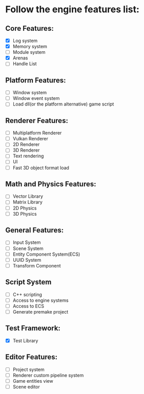 # Follow the engine features list:

## Core Features:
- [X] Log system
- [X] Memory system
- [ ] Module system
- [X] Arenas
- [ ] Handle List

## Platform Features:
- [ ] Window system
- [ ] Window event system
- [ ] Load dll(or the platform alternative) game script

## Renderer Features:
- [ ] Multiplatform Renderer
- [ ] Vulkan Renderer
- [ ] 2D Renderer
- [ ] 3D Renderer
- [ ] Text rendering
- [ ] UI
- [ ] Fast 3D object format load

## Math and Physics Features:
- [ ] Vector Library
- [ ] Matrix Library
- [ ] 2D Physics
- [ ] 3D Physics

## General Features:
- [ ] Input System
- [ ] Scene System
- [ ] Entity Component System(ECS)
- [ ] UUID System
- [ ] Transform Component

## Script System
- [ ] C++ scripting
- [ ] Access to engine systems
- [ ] Access to ECS
- [ ] Generate premake project

## Test Framework:
- [X] Test Library

## Editor Features:
- [ ] Project system
- [ ] Renderer custom pipeline system
- [ ] Game entities view
- [ ] Scene editor